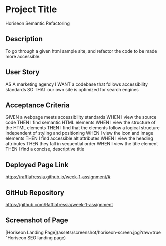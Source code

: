 # Project Title
Horiseon Semantic Refactoring
## Description

To go through a given html sample site, and refactor the code to be made more accessible.

## User Story

AS A marketing agency
I WANT a codebase that follows accessibility standards
SO THAT our own site is optimized for search engines

## Acceptance Criteria

GIVEN a webpage meets accessibility standards
WHEN I view the source code
THEN I find semantic HTML elements
WHEN I view the structure of the HTML elements
THEN I find that the elements follow a logical structure independent of styling and positioning
WHEN I view the icon and image elements
THEN I find accessible alt attributes
WHEN I view the heading attributes
THEN they fall in sequential order
WHEN I view the title element
THEN I find a concise, descriptive title

## Deployed Page Link

https://rafflafressia.github.io/week-1-assignment/#

## GitHub Repository

https://github.com/Rafflafressia/week-1-assignment

## Screenshot of Page

[Horiseon Landing Page](assets/screenshot/horiseon-screen.jpg?raw=true "Horiseon SEO landing page)